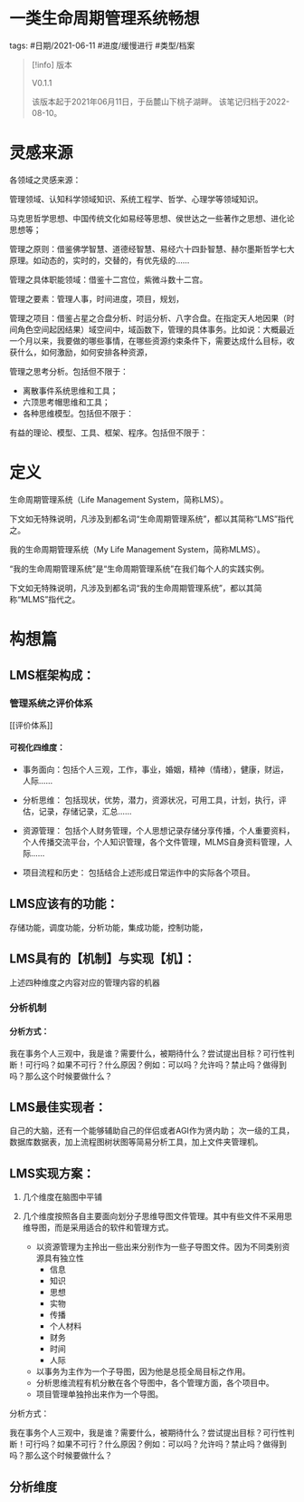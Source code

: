 # 一类生命周期管理系统畅想



tags: #日期/2021-06-11 #进度/缓慢进行 #类型/档案 



> [!info] 版本
>
> V0.1.1
>
> 该版本起于2021年06月11日，于岳麓山下桃子湖畔。
> 该笔记归档于2022-08-10。







# 灵感来源



各领域之灵感来源：

管理领域、认知科学领域知识、系统工程学、哲学、心理学等领域知识。

马克思哲学思想、中国传统文化如易经等思想、侯世达之一些著作之思想、进化论思想等；

管理之原则：借鉴佛学智慧、道德经智慧、易经六十四卦智慧、赫尔墨斯哲学七大原理。如动态的，实时的，交替的，有优先级的……

管理之具体职能领域：借鉴十二宫位，紫微斗数十二宫。

管理之要素：管理人事，时间进度，项目，规划，

管理之项目：借鉴占星之合盘分析、时运分析、八字合盘。在指定天人地因果（时间角色空间起因结果）域空间中，域函数下，管理的具体事务。比如说：大概最近一个月以来，我要做的哪些事情，在哪些资源约束条件下，需要达成什么目标，收获什么，如何激励，如何安排各种资源，

管理之思考分析。包括但不限于：

- 离散事件系统思维和工具；
- 六顶思考帽思维和工具；
- 各种思维模型。包括但不限于：

有益的理论、模型、工具、框架、程序。包括但不限于：

# 定义

生命周期管理系统（Life Management System，简称LMS）。

下文如无特殊说明，凡涉及到都名词“生命周期管理系统”，都以其简称“LMS”指代之。

我的生命周期管理系统（My Life Management System，简称MLMS）。

“我的生命周期管理系统”是“生命周期管理系统”在我们每个人的实践实例。

下文如无特殊说明，凡涉及到都名词“我的生命周期管理系统”，都以其简称“MLMS”指代之。



# 构想篇





## LMS框架构成：


### 管理系统之评价体系

[[评价体系]]

#### 可视化四维度：

- 事务面向：包括个人三观，工作，事业，婚姻，精神（情绪），健康，财运，人际……

- 分析思维：
包括现状，优势，潜力，资源状况，可用工具，计划，执行，评估，记录，存储记录，汇总……

- 资源管理：
包括个人财务管理，个人思想记录存储分享传播，个人重要资料，个人传播交流平台，个人知识管理，各个文件管理，MLMS自身资料管理，人际……

- 项目流程和历史：
包括结合上述形成日常运作中的实际各个项目。

## LMS应该有的功能：

存储功能，调度功能，分析功能，集成功能，控制功能，

## LMS具有的【机制】与实现【机】：

上述四种维度之内容对应的管理内容的机器



### 分析机制

#### 分析方式：

我在事务个人三观中，我是谁？需要什么，被期待什么？尝试提出目标？可行性判断！可行吗？如果不可行？什么原因？例如：可以吗？允许吗？禁止吗？做得到吗？那么这个时候要做什么？





## LMS最佳实现者：

自己的大脑，还有一个能够辅助自己的伴侣或者AGI作为贤内助；
次一级的工具，数据库数据表，加上流程图树状图等简易分析工具，加上文件夹管理机。


## LMS实现方案：

1. 几个维度在脑图中平铺

2. 几个维度按照各自主要面向划分子思维导图文件管理。其中有些文件不采用思维导图，而是采用适合的软件和管理方式。

    - 以资源管理为主拎出一些出来分别作为一些子导图文件。因为不同类别资源具有独立性
        - 信息
        - 知识
        - 思想
        - 实物
        - 传播
        - 个人材料
        - 财务
        - 时间
        - 人际
    - 以事务为主作为一个子导图，因为他是总揽全局目标之作用。
    - 分析思维流程有机分散在各个导图中，各个管理方面，各个项目中。
    - 项目管理单独拎出来作为一个导图。


分析方式：

我在事务个人三观中，我是谁？需要什么，被期待什么？尝试提出目标？可行性判断！可行吗？如果不可行？什么原因？例如：可以吗？允许吗？禁止吗？做得到吗？那么这个时候要做什么？



## 分析维度





























